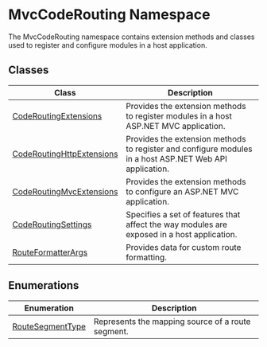 MvcCodeRouting Namespace
========================
The MvcCodeRouting namespace contains extension methods and classes used to register and configure modules in a host application.


Classes
-------

Class                          | Description                                                                                             
------------------------------ | ------------------------------------------------------------------------------------------------------- 
[CodeRoutingExtensions][1]     | Provides the extension methods to register modules in a host ASP.NET MVC application.                   
[CodeRoutingHttpExtensions][2] | Provides the extension methods to register and configure modules in a host ASP.NET Web API application. 
[CodeRoutingMvcExtensions][3]  | Provides the extension methods to configure an ASP.NET MVC application.                                 
[CodeRoutingSettings][4]       | Specifies a set of features that affect the way modules are exposed in a host application.              
[RouteFormatterArgs][5]        | Provides data for custom route formatting.                                                              


Enumerations
------------

Enumeration           | Description                                       
--------------------- | ------------------------------------------------- 
[RouteSegmentType][6] | Represents the mapping source of a route segment. 

[1]: CodeRoutingExtensions/README.md
[2]: CodeRoutingHttpExtensions/README.md
[3]: CodeRoutingMvcExtensions/README.md
[4]: CodeRoutingSettings/README.md
[5]: RouteFormatterArgs/README.md
[6]: RouteSegmentType/README.md